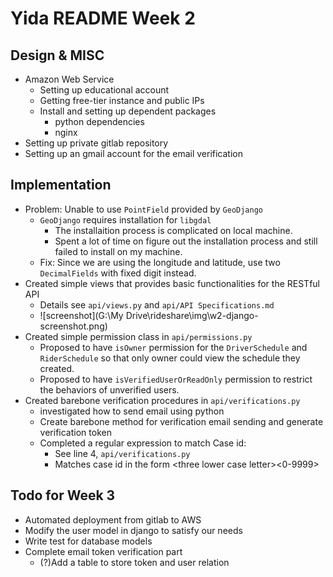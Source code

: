 # Yida README Week 2

## Design & MISC

- Amazon Web Service
  - Setting up educational account
  - Getting free-tier instance and public IPs
  - Install and setting up dependent packages
    - python dependencies
    - nginx
- Setting up private gitlab repository 
- Setting up an gmail account for the email verification

## Implementation

- Problem: Unable to use `PointField` provided by `GeoDjango`
  - `GeoDjango` requires installation for `libgdal` 
    - The installaition process is complicated on local machine.
    - Spent a lot of time on figure out the installation process and still failed to install on my machine.
  - Fix: Since we are using the longitude and latitude, use two `DecimalFields` with fixed digit instead.
- Created simple views that provides basic functionalities for the RESTful API
  - Details see `api/views.py` and `api/API Specifications.md`
  - ![screenshot](G:\My Drive\rideshare\img\w2-django-screenshot.png)
- Created simple permission class in `api/permissions.py`
  - Proposed to have `isOwner` permission for the `DriverSchedule` and `RiderSchedule` so that only owner could view the schedule they created.
  - Proposed to have `isVerifiedUserOrReadOnly` permission to restrict the behaviors of unverified users.
- Created barebone verification procedures in `api/verifications.py`
  - investigated how to send email using python
  - Create barebone method for verification email sending and generate verification token
  - Completed a regular expression to match Case id:
    - See line 4, `api/verifications.py`
    - Matches case id in the form \<three lower case letter>\<0-9999> 



## Todo for Week 3

- Automated deployment from gitlab to AWS
- Modify the user model in django to satisfy our needs
- Write test for database models
- Complete email token verification part
  - (?)Add a table to store token and user relation

